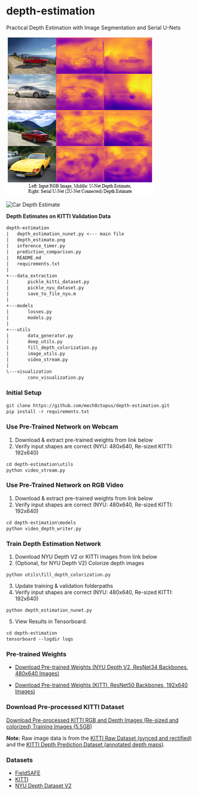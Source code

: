 # depth-estimation
Practical Depth Estimation with Image Segmentation and Serial U-Nets

![Depth Estimate](depth_estimate.PNG)

![Car Depth Estimate](car_gif.gif)

**Depth Estimates on KITTI Validation Data**

```
depth-estimation
|   depth_estimation_nunet.py <--- main file
|   depth_estimate.png
|   inference_timer.py
|   prediction_comparison.py
|   README.md
|   requirements.txt
|
+---data_extraction
|       pickle_kitti_dataset.py
|       pickle_nyu_dataset.py
|       save_to_file_nyu.m
|
+---models
|       losses.py
|       models.py
|
+---utils
|       data_generator.py
|       deep_utils.py
|       fill_depth_colorization.py
|       image_utils.py
|       video_stream.py
|
\---visualization
        conv_visualization.py
```

### Initial Setup
```
git clone https://github.com/mech0ctopus/depth-estimation.git
pip install -r requirements.txt
```

### Use Pre-Trained Network on Webcam
1. Download & extract pre-trained weights from link below
2. Verify input shapes are correct (NYU: 480x640, Re-sized KITTI: 192x640)
```
cd depth-estimation\utils
python video_stream.py
```

### Use Pre-Trained Network on RGB Video
1. Download & extract pre-trained weights from link below
2. Verify input shapes are correct (NYU: 480x640, Re-sized KITTI: 192x640)
```
cd depth-estimation\models
python video_depth_writer.py
```

###  Train Depth Estimation Network
1. Download NYU Depth V2 or KITTI images from link below
2. (Optional, for NYU Depth V2) Colorize depth images
```
python utils\fill_depth_colorization.py
```
3. Update training & validation folderpaths
4. Verify input shapes are correct (NYU: 480x640, Re-sized KITTI: 192x640)
```
python depth_estimation_nunet.py
```
5. View Results in Tensorboard.
```
cd depth-estimation
tensorboard --logdir logs
```

### Pre-trained Weights
- [Download Pre-trained Weights (NYU Depth V2, ResNet34 Backbones, 480x640 Images)](https://mega.nz/#!y9E1lC7S!UATGE-izPvmzfm_bWeGTkPb9tmoAS8pP4P72iyTQ2pQ)

- [Download Pre-trained Weights (KITTI, ResNet50 Backbones, 192x640 Images)](https://mega.nz/file/L8kHRZSQ#sbZyujgm9CUJL1vdw9D4L6JtTLfS7IzoLtT7mDzI63I)

### Download Pre-processed KITTI Dataset
[Download Pre-processed KITTI RGB and Depth Images (Re-sized and colorized) Training Images (5.5GB)](https://mega.nz/file/O1sn3TQQ#fbXlhG5T8Ad30CTtfwvKyKfgDyH3Aa2tq_fSoYhTA0U)

**Note:** Raw image data is from the [KITTI Raw Dataset (synced and rectified)](http://www.cvlibs.net/datasets/kitti/raw_data.php) and the [KITTI Depth Prediction Dataset (annotated depth maps)](http://www.cvlibs.net/datasets/kitti/eval_depth.php?benchmark=depth_prediction).

### Datasets
- [FieldSAFE](https://vision.eng.au.dk/fieldsafe/)
- [KITTI](http://www.cvlibs.net/datasets/kitti/eval_depth.php?benchmark=depth_prediction)
- [NYU Depth Dataset V2](https://cs.nyu.edu/~silberman/datasets/nyu_depth_v2.html)
